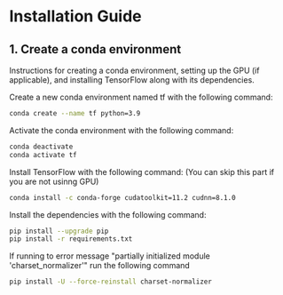 # Installation Guide

## 1. Create a conda environment

Instructions for creating a conda environment, setting up the GPU (if applicable), and installing TensorFlow along with its dependencies.

Create a new conda environment named tf with the following command:

```bash
conda create --name tf python=3.9
```

Activate the conda environment with the following command:

```bash
conda deactivate
conda activate tf
```

Install TensorFlow with the following command:
(You can skip this part if you are not usinng GPU)
```bash
conda install -c conda-forge cudatoolkit=11.2 cudnn=8.1.0
```

Install the dependencies with the following command:

```bash
pip install --upgrade pip
pip install -r requirements.txt
```



If running to error message "partially initialized module 'charset_normalizer'" run the following command
```bash
pip install -U --force-reinstall charset-normalizer
```
